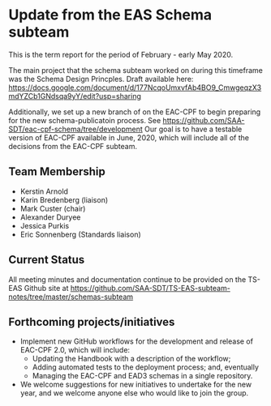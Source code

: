 # Update from the EAS Schema subteam
This is the term report for the period of February - early May 2020.

The main project that the schema subteam worked on during this timeframe was the Schema Design Princples. Draft available here: https://docs.google.com/document/d/177NcqoUmxvfAb4BO9_CmwgeqzX3mdYZCb1GNdsqa9yY/edit?usp=sharing  

Additionally, we set up a new branch of on the EAC-CPF to begin preparing for the new schema-publicatoin process.  See https://github.com/SAA-SDT/eac-cpf-schema/tree/development  Our goal is to have a testable version of EAC-CPF available in June, 2020, which will include all of the decisions from the EAC-CPF subteam.

## Team Membership

- Kerstin Arnold
- Karin Bredenberg (liaison)
- Mark Custer (chair)
- Alexander Duryee
- Jessica Purkis
- Eric Sonnenberg (Standards liaison)

## Current Status

All meeting minutes and documentation continue to be provided on the TS-EAS Github site at <https://github.com/SAA-SDT/TS-EAS-subteam-notes/tree/master/schemas-subteam>


## Forthcoming projects/initiatives

- Implement new GitHub workflows for the development and release of EAC-CPF 2.0, which will include:
  - Updating the Handbook with a description of the workflow;
  - Adding automated tests to the deployment process; and, eventually
  - Managing the EAC-CPF and EAD3 schemas in a single repository.
- We welcome suggestions for new initiatives to undertake for the new year, and we welcome anyone else who would like to join the group.
